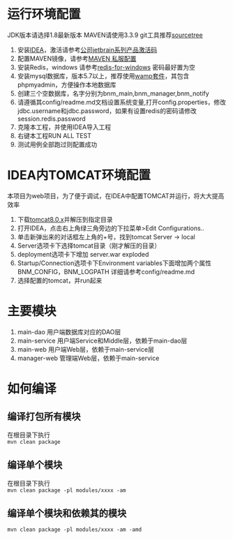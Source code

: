 # 运行环境配置

JDK版本请选择1.8最新版本
MAVEN请使用3.3.9
git工具推荐[sourcetree](https://www.sourcetreeapp.com/)

1. 安装[IDEA](https://www.jetbrains.com/idea/)，激活请参考[公司jetbrain系列产品激活码](http://git.bangnongmang.cn:8090/pages/viewpage.action?pageId=2949270)
2. 配置MAVEN镜像，请参考[MAVEN 私服配置](http://git.bangnongmang.cn:8090/pages/viewpage.action?pageId=2949267)
3. 安装Redis，windows 请参考[redis-for-windows](https://github.com/MSOpenTech/redis/releases) 密码最好置为空
4. 安装mysql数据库，版本5.7以上，推荐使用[wamp套件](www.wampserver.com/en/)，其包含phpmyadmin，方便操作本地数据库
5. 创建三个空数据库，名字分别为bnm_main,bnm_manager,bnm_notify
6. 请遵循其config/readme.md文档设置系统变量,打开config.properties，修改jdbc.username和jdbc.password，如果有设置redis的密码请修改session.redis.password
7. 克隆本工程，并使用IDEA导入工程
8. 右键本工程RUN ALL TEST
9. 测试用例全部跑过则配置成功

# IDEA内TOMCAT环境配置
本项目为web项目，为了便于调试，在IDEA中配置TOMCAT并运行，将大大提高效率    
1. 下载[tomcat8.0.x](http://tomcat.apache.org/download-80.cgi)并解压到指定目录     
2. 打开IDEA，点击右上角绿三角旁边的下拉菜单>Edit Configurations..     
3. 单击新弹出来的对话框左上角的+号，找到tomcat Server -> local
4. Server选项卡下选择tomcat目录（刚才解压的目录）  
5. deployment选项卡下增加 server.war exploded  
6. Startup/Connection选项卡下Environment variables下面增加两个属性BNM_CONFIG，BNM_LOGPATH 详细请参考config/readme.md
7. 选择配置的tomcat，并run起来


# 主要模块
1. main-dao 用户端数据库对应的DAO层
2. main-service 用户端Service和Middle层，依赖于main-dao层
3. main-web 用户端Web层，依赖于main-service层
4. manager-web 管理端Web层，依赖于main-service


# 如何编译

## 编译打包所有模块
在根目录下执行  
`mvn clean package`

## 编译单个模块
在根目录下执行   
`mvn clean package -pl modules/xxxx -am`

## 编译单个模块和依赖其的模块
`mvn clean package -pl modules/xxxx -am -amd`


